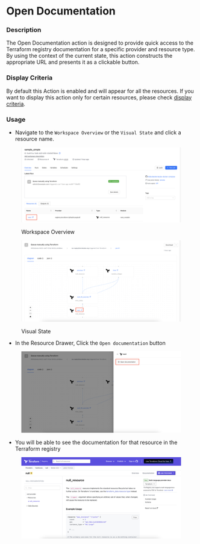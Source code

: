 # Open Documentation

### Description

The Open Documentation action is designed to provide quick access to the Terraform registry documentation for a specific provider and resource type. By using the context of the current state, this action constructs the appropriate URL and presents it as a clickable button.

### Display Criteria

By default this Action is enabled and will appear for all the resources. If you want to display this action only for certain resources, please check [display criteria](terrakube.open-documentation.md#display-criteria).

### Usage

* Navigate to the `Workspace Overview` or the `Visual State` and click a resource name.&#x20;

<figure><img src="../../../../.gitbook/assets/image (3) (1) (1) (1).png" alt=""><figcaption><p>Workspace Overview</p></figcaption></figure>

<figure><img src="../../../../.gitbook/assets/image (1) (1) (1) (1) (1) (1) (1).png" alt=""><figcaption><p>Visual State</p></figcaption></figure>

* In the Resource Drawer, Click the `Open documentation` button

<figure><img src="../../../../.gitbook/assets/image (2) (1) (1) (1) (1).png" alt=""><figcaption></figcaption></figure>

* You will be able to see the documentation for that resource in the Terraform registry

<figure><img src="../../../../.gitbook/assets/image (3) (1) (1) (1) (1).png" alt=""><figcaption></figcaption></figure>
